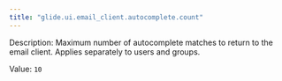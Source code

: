 ```yaml
---
title: "glide.ui.email_client.autocomplete.count"
---
```


Description: Maximum number of autocomplete matches to return to the email client. Applies separately to users and groups.

Value: `10`
